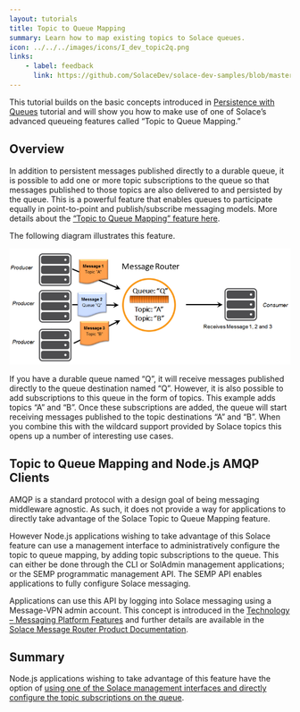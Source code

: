 ```yaml
---
layout: tutorials
title: Topic to Queue Mapping
summary: Learn how to map existing topics to Solace queues.
icon: ../../../images/icons/I_dev_topic2q.png
links:
    - label: feedback
      link: https://github.com/SolaceDev/solace-dev-samples/blob/master/src/pages/tutorials/nodejs-amqp/topic-to-queue-mapping.md
---
```


This tutorial builds on the basic concepts introduced in [Persistence with Queues](../spersistence-with-queues/) tutorial and will show you how to make use of one of Solace’s advanced queueing features called “Topic to Queue Mapping.”

## Overview

In addition to persistent messages published directly to a durable queue, it is possible to add one or more topic subscriptions to the queue so that messages published to those topics are also delivered to and persisted by the queue. This is a powerful feature that enables queues to participate equally in point-to-point and publish/subscribe messaging models. More details about the [“Topic to Queue Mapping” feature here](https://docs.solace.com/PubSub-Basics/Core-Concepts.htm).

The following diagram illustrates this feature.

![Diagram: Topic to Queue Mapping](../../../images/diagrams/topic-to-queue-mapping-details.png)

If you have a durable queue named “Q”, it will receive messages published directly to the queue destination named “Q”. However, it is also possible to add subscriptions to this queue in the form of topics. This example adds topics “A” and “B”. Once these subscriptions are added, the queue will start receiving messages published to the topic destinations “A” and “B”. When you combine this with the wildcard support provided by Solace topics this opens up a number of interesting use cases.

## Topic to Queue Mapping and Node.js AMQP Clients

AMQP is a standard protocol with a design goal of being messaging middleware agnostic. As such, it does not provide a way for applications to directly take advantage of the Solace Topic to Queue Mapping feature.

However Node.js applications wishing to take advantage of this Solace feature can use a management interface to administratively configure the topic to queue mapping, by adding topic subscriptions to the queue. This can either be done through the CLI or SolAdmin management applications; or the SEMP programmatic management API. The SEMP API enables applications to fully configure Solace messaging.

Applications can use this API by logging into Solace messaging using a Message-VPN admin account. This concept is introduced in the [Technology – Messaging Platform Features](https://solace.com/products/tech/) and further details are available in the [Solace Message Router Product Documentation](https://docs.solace.com/SEMP/Using-SEMP-to-Manage-and-Monitor-Routers.htm).

## Summary

Node.js applications wishing to take advantage of this feature have the option of [using one of the Solace management interfaces and directly configure the topic subscriptions on the queue](https://docs.solace.com/PubSub-Basics/Core-Concepts.htm).